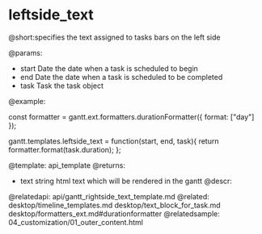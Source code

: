 leftside_text
=============
@short:specifies the text assigned to tasks bars on the left side
	

@params: 
- start	Date	the date when a task is scheduled to begin
- end	Date	the date when a task is scheduled to be completed
- task	Task	the task object

@example:

const formatter = gantt.ext.formatters.durationFormatter({
    format: ["day"]
});

gantt.templates.leftside_text = function(start, end, task){
    return formatter.format(task.duration);
};



@template:	api_template
@returns:
- text		string		html text which will be rendered in the gantt
@descr:



@relatedapi:
	 api/gantt_rightside_text_template.md
@related:
	desktop/timeline_templates.md
	desktop/text_block_for_task.md
	desktop/formatters_ext.md#durationformatter
@relatedsample:
	04_customization/01_outer_content.html